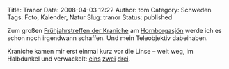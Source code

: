 Title: Tranor
Date: 2008-04-03 12:22
Author: tom
Category: Schweden
Tags: Foto, Kalender, Natur
Slug: tranor
Status: published

Zum großen [Frühjahrstreffen der
Kraniche](http://www.sr.se/cgi-bin/international/nyhetssidor/artikel.asp?nyheter=1&programid=2108&Artikel=1989609)
am [Hornborgasjön](http://de.wikipedia.org/wiki/Hornborgasj%C3%B6n)
werde ich es schon noch irgendwann schaffen. Und mein Teleobjektiv
dabeihaben.

Kraniche kamen mir erst einmal kurz vor die Linse – weit weg, im
Halbdunkel und verwackelt:
[eins](http://thomasmarquart.net/gallery/GrytApr07/67.html)
[zwei](http://thomasmarquart.net/gallery/GrytApr07/68.html)
[drei](http://thomasmarquart.net/gallery/GrytApr07/69.html).

